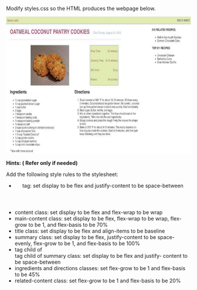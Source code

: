 ﻿Modify styles.css so the HTML produces the webpage below.

![](Aspose.Words.58cdb5e5-6b02-45a3-91b2-e66d961b3241.001.jpeg)

**Hints: ( Refer only if needed)** 

Add the following style rules to the stylesheet:

- <header> tag: set display to be flex and justify-content to be space-between 
- content class: set display to be flex and flex-wrap to be wrap 
- main-content class: set display to be flex, flex-wrap to be wrap, flex-grow to be 1, and flex-basis to be 70% 
- title class: set display to be flex and align-items to be baseline
- summary class: set display to be flex, justify-content to be space-evenly, flex-grow to be 1, and flex-basis to be 100% 
- <div> tag child of <div> tag child of summary class: set display to be flex and justify- content to be space-between 
- ingredients and directions classes: set flex-grow to be 1 and flex-basis to be 45% 
- related-content class: set flex-grow to be 1 and flex-basis to be 20% 
